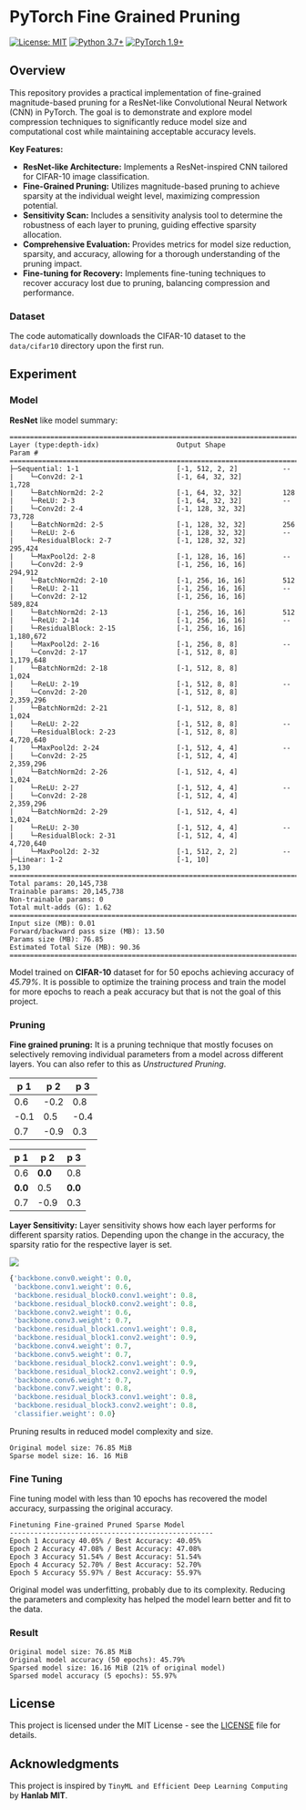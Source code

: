 # PyTorch Fine Grained Pruning

[![License: MIT](https://img.shields.io/badge/License-MIT-yellow.svg)](https://opensource.org/licenses/MIT)
[![Python 3.7+](https://img.shields.io/badge/python-3.7+-blue.svg)](https://www.python.org/downloads/)
[![PyTorch 1.9+](https://img.shields.io/badge/pytorch->=1.9-orange.svg)](https://pytorch.org/)

## Overview

This repository provides a practical implementation of fine-grained magnitude-based pruning for a ResNet-like Convolutional Neural Network (CNN) in PyTorch. The goal is to demonstrate and explore model compression techniques to significantly reduce model size and computational cost while maintaining acceptable accuracy levels.

**Key Features:**

- **ResNet-like Architecture:** Implements a ResNet-inspired CNN tailored for CIFAR-10 image classification.
- **Fine-Grained Pruning:** Utilizes magnitude-based pruning to achieve sparsity at the individual weight level, maximizing compression potential.
- **Sensitivity Scan:** Includes a sensitivity analysis tool to determine the robustness of each layer to pruning, guiding effective sparsity allocation.
- **Comprehensive Evaluation:** Provides metrics for model size reduction, sparsity, and accuracy, allowing for a thorough understanding of the pruning impact.
- **Fine-tuning for Recovery:** Implements fine-tuning techniques to recover accuracy lost due to pruning, balancing compression and performance.

### Dataset

The code automatically downloads the CIFAR-10 dataset to the `data/cifar10` directory upon the first run.

## Experiment

### Model

**ResNet** like model summary:

```
==========================================================================================
Layer (type:depth-idx)                   Output Shape              Param #
==========================================================================================
├─Sequential: 1-1                        [-1, 512, 2, 2]           --
|    └─Conv2d: 2-1                       [-1, 64, 32, 32]          1,728
|    └─BatchNorm2d: 2-2                  [-1, 64, 32, 32]          128
|    └─ReLU: 2-3                         [-1, 64, 32, 32]          --
|    └─Conv2d: 2-4                       [-1, 128, 32, 32]         73,728
|    └─BatchNorm2d: 2-5                  [-1, 128, 32, 32]         256
|    └─ReLU: 2-6                         [-1, 128, 32, 32]         --
|    └─ResidualBlock: 2-7                [-1, 128, 32, 32]         295,424
|    └─MaxPool2d: 2-8                    [-1, 128, 16, 16]         --
|    └─Conv2d: 2-9                       [-1, 256, 16, 16]         294,912
|    └─BatchNorm2d: 2-10                 [-1, 256, 16, 16]         512
|    └─ReLU: 2-11                        [-1, 256, 16, 16]         --
|    └─Conv2d: 2-12                      [-1, 256, 16, 16]         589,824
|    └─BatchNorm2d: 2-13                 [-1, 256, 16, 16]         512
|    └─ReLU: 2-14                        [-1, 256, 16, 16]         --
|    └─ResidualBlock: 2-15               [-1, 256, 16, 16]         1,180,672
|    └─MaxPool2d: 2-16                   [-1, 256, 8, 8]           --
|    └─Conv2d: 2-17                      [-1, 512, 8, 8]           1,179,648
|    └─BatchNorm2d: 2-18                 [-1, 512, 8, 8]           1,024
|    └─ReLU: 2-19                        [-1, 512, 8, 8]           --
|    └─Conv2d: 2-20                      [-1, 512, 8, 8]           2,359,296
|    └─BatchNorm2d: 2-21                 [-1, 512, 8, 8]           1,024
|    └─ReLU: 2-22                        [-1, 512, 8, 8]           --
|    └─ResidualBlock: 2-23               [-1, 512, 8, 8]           4,720,640
|    └─MaxPool2d: 2-24                   [-1, 512, 4, 4]           --
|    └─Conv2d: 2-25                      [-1, 512, 4, 4]           2,359,296
|    └─BatchNorm2d: 2-26                 [-1, 512, 4, 4]           1,024
|    └─ReLU: 2-27                        [-1, 512, 4, 4]           --
|    └─Conv2d: 2-28                      [-1, 512, 4, 4]           2,359,296
|    └─BatchNorm2d: 2-29                 [-1, 512, 4, 4]           1,024
|    └─ReLU: 2-30                        [-1, 512, 4, 4]           --
|    └─ResidualBlock: 2-31               [-1, 512, 4, 4]           4,720,640
|    └─MaxPool2d: 2-32                   [-1, 512, 2, 2]           --
├─Linear: 1-2                            [-1, 10]                  5,130
==========================================================================================
Total params: 20,145,738
Trainable params: 20,145,738
Non-trainable params: 0
Total mult-adds (G): 1.62
==========================================================================================
Input size (MB): 0.01
Forward/backward pass size (MB): 13.50
Params size (MB): 76.85
Estimated Total Size (MB): 90.36
==========================================================================================
```

Model trained on **CIFAR-10** dataset for for 50 epochs achieving accuracy of _45.79%_. It is possible to optimize the training process and train the model for more epochs to reach a peak accuracy but that is not the goal of this project.

### Pruning

**Fine grained pruning:** It is a pruning technique that mostly focuses on selectively removing individual parameters from a model across different layers. You can also refer to this as _Unstructured Pruning_.

| p 1  | p 2  | p 3  |
| ---- | ---- | ---- |
| 0.6  | -0.2 | 0.8  |
| -0.1 | 0.5  | -0.4 |
| 0.7  | -0.9 | 0.3  |

| p 1     | p 2     | p 3     |
| ------- | ------- | ------- |
| 0.6     | **0.0** | 0.8     |
| **0.0** | 0.5     | **0.0** |
| 0.7     | -0.9    | 0.3     |

**Layer Sensitivity:** Layer sensitivity shows how each layer performs for different sparsity ratios. Depending upon the change in the accuracy, the sparsity ratio for the respective layer is set.

<img src = "https://github.com/user-attachments/assets/63a5043a-33bf-40ab-8f71-663bedbe371e">

```python
{'backbone.conv0.weight': 0.0,
 'backbone.conv1.weight': 0.6,
 'backbone.residual_block0.conv1.weight': 0.8,
 'backbone.residual_block0.conv2.weight': 0.8,
 'backbone.conv2.weight': 0.6,
 'backbone.conv3.weight': 0.7,
 'backbone.residual_block1.conv1.weight': 0.8,
 'backbone.residual_block1.conv2.weight': 0.9,
 'backbone.conv4.weight': 0.7,
 'backbone.conv5.weight': 0.7,
 'backbone.residual_block2.conv1.weight': 0.9,
 'backbone.residual_block2.conv2.weight': 0.9,
 'backbone.conv6.weight': 0.7,
 'backbone.conv7.weight': 0.8,
 'backbone.residual_block3.conv1.weight': 0.8,
 'backbone.residual_block3.conv2.weight': 0.8,
 'classifier.weight': 0.0}
```

Pruning results in reduced model complexity and size.

```
Original model size: 76.85 MiB
Sparse model size: 16. 16 MiB
```

### Fine Tuning

Fine tuning model with less than 10 epochs has recovered the model accuracy, surpassing the original accuracy.

```
Finetuning Fine-grained Pruned Sparse Model
--------------------------------------------------
Epoch 1 Accuracy 40.05% / Best Accuracy: 40.05%
Epoch 2 Accuracy 47.08% / Best Accuracy: 47.08%
Epoch 3 Accuracy 51.54% / Best Accuracy: 51.54%
Epoch 4 Accuracy 52.70% / Best Accuracy: 52.70%
Epoch 5 Accuracy 55.97% / Best Accuracy: 55.97%
```

Original model was underfitting, probably due to its complexity. Reducing the parameters and complexity has helped the model learn better and fit to the data.

### Result

```
Original model size: 76.85 MiB
Original model accuracy (50 epochs): 45.79%
Sparsed model size: 16.16 MiB (21% of original model)
Sparsed model accuracy (5 epochs): 55.97%
```

## License

This project is licensed under the MIT License - see the [LICENSE](LICENSE) file for details.

## Acknowledgments

This project is inspired by `TinyML and Efficient Deep Learning Computing` by **Hanlab MIT**.
